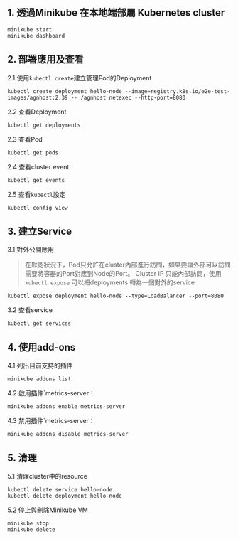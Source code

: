 ## 1. 透過Minikube 在本地端部屬 Kubernetes cluster 
```
minikube start
minikube dashboard
```
## 2. 部署應用及查看
2.1 使用`kubectl create`建立管理Pod的Deployment
```
kubectl create deployment hello-node --image=registry.k8s.io/e2e-test-images/agnhost:2.39 -- /agnhost netexec --http-port=8080
```
2.2 查看Deployment
```
kubectl get deployments
```
2.3 查看Pod
```
kubectl get pods
```
2.4 查看cluster event
```
kubectl get events
```
2.5 查看`kubectl`設定
```
kubectl config view
```


## 3. 建立Service
3.1 對外公開應用
> 在默認狀況下，Pod只允許在cluster內部進行訪問，如果要讓外部可以訪問需要將容器的Port對應到Node的Port。
> Cluster IP 只能內部訪問，使用`kubectl expose` 可以把deployments 轉為一個對外的service
```
kubectl expose deployment hello-node --type=LoadBalancer --port=8080
```
3.2 查看service
```
kubectl get services
```

## 4. 使用add-ons
4.1 列出目前支持的插件
```
minikube addons list
```
4.2 啟用插件`metrics-server：

```
minikube addons enable metrics-server
```
4.3 禁用插件`metrics-server：

```
minikube addons disable metrics-server
```

## 5. 清理
5.1 清理cluster中的resource
```
kubectl delete service hello-node
kubectl delete deployment hello-node
```

5.2 停止與刪除Minikube VM
```
minikube stop
minikube delete
```



